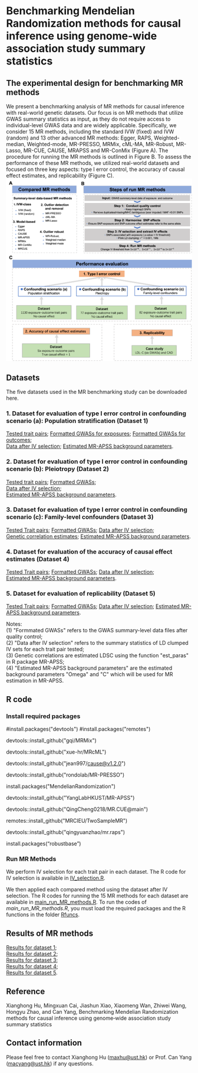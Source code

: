 # Benchmarking Mendelian Randomization methods for causal inference using genome‐wide association study summary statistics
## The experimental design for benchmarking MR methods
We present a benchmarking analysis of MR methods for causal inference with real-world genetic datasets. Our focus is on MR methods that utilize GWAS summary statistics as input, as they do not require access to individual-level GWAS data and are widely applicable. Specifically, we consider 15 MR methods, including the standard IVW (fixed) and IVW (random) and 13 other advanced MR methods: Egger, RAPS,  Weighted-median, Weighted-mode, MR-PRESSO, MRMix, cML-MA, MR-Robust, MR-Lasso, MR-CUE, CAUSE, MRAPSS and MR-ConMix (Figure A). The procedure for running the MR methods is outlined in Figure B.  To assess the performance of these MR methods, we utilized real-world datasets and focused on three key aspects: type I error control, the accuracy of causal effect estimates, and replicability (Figure C).
![My Image](BenchmarkingDesign.png)
## Datasets
The five datasets used in the MR benchmarking study can be downloaded here.

### 1. Dataset for evaluation of type I error control in confounding scenario (a): Population stratification (Dataset 1)
[Tested trait pairs](https://gohkust-my.sharepoint.com/:t:/g/personal/maxhu_ust_hk/ET-ZfKHDuJZMr11_4OqmCiMBOkqcvemSyI-2nsZ0ofCMlQ?e=e8FxtI);
[Formatted GWASs for exposures]();   [Formatted GWASs for outcomes]();  
[Data after IV selection](https://gohkust-my.sharepoint.com/:u:/g/personal/maxhu_ust_hk/EQqGIPxZVaxNsWdelJeCO7IB4bbgwy8m31_b58JZFFO0eA?e=nkxQRb);
[Estimated MR-APSS background parameters](https://gohkust-my.sharepoint.com/:u:/g/personal/maxhu_ust_hk/EaBGM-8E091EqKI9S-VCH4AB1Rz9DGbKFHATedJCHVJocg?e=cv3jpw).  

### 2. Dataset for evaluation of type I error control in confounding scenario (b): Pleiotropy (Dataset 2)
[Tested trait pairs](https://gohkust-my.sharepoint.com/:t:/g/personal/maxhu_ust_hk/EcfowDL7-JJNqebh-sKP_o4BCvfhd0j1JafV1-RPUwzVHg?e=dknaxS);
[Formatted GWASs](https://gohkust-my.sharepoint.com/:u:/g/personal/maxhu_ust_hk/EfN6LoAoCQVAgqcVFS5SCcQB4DykLekSbpUO-nYyUSqKww?e=cV6RWR);  
[Data after IV selection](https://gohkust-my.sharepoint.com/:u:/g/personal/maxhu_ust_hk/EewHQYJ6mThClhtp-3J6M_kBICgfEWWz628vFY54UhtzZw?e=GiHfTr);  
[Estimated MR-APSS background parameters](https://gohkust-my.sharepoint.com/:u:/g/personal/maxhu_ust_hk/Ed13MkxRldxFqM_Zq5Z0RskBRVGioe2sIXosP0gidmqYog?e=VxWEyl).

### 3. Dataset for evaluation of type I error control in confounding scenario (c): Family-level confounders (Dataset 3)
[Tested Trait pairs](); [Formatted GWASs]();    [Data after IV selection]();  
[Genetic correlation estimates]();   [Estimated MR-APSS background parameters]().

### 4. Dataset for evaluation of the accuracy of causal effect estimates (Dataset 4)
[Tested Trait pairs](https://gohkust-my.sharepoint.com/:t:/g/personal/maxhu_ust_hk/EUPa_icc26dNuonjOG6Ia7EBu9Mu9vjT3TvcCYr8qWHNYQ?e=CQwwIx);
[Formatted GWASs](https://gohkust-my.sharepoint.com/:u:/g/personal/maxhu_ust_hk/EVGtR-AH6WBCvmleRgAmZJIBYDK8tty61YxbeFobnMRCRg?e=QUPw5v);
[Data after IV selection](https://gohkust-my.sharepoint.com/:f:/g/personal/maxhu_ust_hk/EuMU6Cg9EzdFjVaVfqoKi7EBToxnCL0zw4bU3gPnRdwwxg?e=fpiyHW);  
[Estimated MR-APSS background parameters](https://gohkust-my.sharepoint.com/:f:/g/personal/maxhu_ust_hk/EpzSQnpvxFFJge-I1nm5Fz4Bx2bLVQe_NDpeVFBB6Fpp6g?e=Wbr904).

### 5. Dataset for evaluation of replicability (Dataset 5)  
[Tested Trait pairs](https://gohkust-my.sharepoint.com/:t:/g/personal/maxhu_ust_hk/EU5AwvS3S-FOriBAL2c0biABY4J7zQC1me9Y0r4KF4a4Bw?e=UocM5h);
[Formatted GWASs](https://gohkust-my.sharepoint.com/:t:/g/personal/maxhu_ust_hk/EU5AwvS3S-FOriBAL2c0biABY4J7zQC1me9Y0r4KF4a4Bw?e=ArkoPk); 
[Data after IV selection](https://gohkust-my.sharepoint.com/:f:/g/personal/maxhu_ust_hk/EnBPaVHrLEVOg01xbqx-QJwB-cTxFUltKNspQyKxdlSdQw?e=OCMexB);
[Estimated MR-APSS background parameters](https://gohkust-my.sharepoint.com/:f:/g/personal/maxhu_ust_hk/EkhFN-xhi8lMiLzUH2L4FqEBzOEyirIU5p6bRNZTIBDwMw?e=c5xRRx).

Notes:  
(1) "Formmated GWASs" refers to the GWAS summary-level data files after quality control;  
(2) "Data after IV selection" refers to the summary statistics of LD clumped IV sets for each trait pair tested;  
(3) Genetic correlations are estimated LDSC using the function "est_paras" in R package MR-APSS;  
(4) "Estimated MR-APSS background parameters" are the estimated background parameters "Omega" and "C" which will be used for MR estimation in MR-APSS.


## R code
### Install required packages
#install.packages("devtools")
#install.packages("remotes")

devtools::install_github("gqi/MRMix")

devtools::install_github("xue-hr/MRcML")

devtools::install_github("jean997/cause@v1.2.0")

devtools::install_github("rondolab/MR-PRESSO")

install.packages("MendelianRandomization")

devtools::install_github("YangLabHKUST/MR-APSS")

devtools::install_github("QingCheng0218/MR.CUE@main")

remotes::install_github("MRCIEU/TwoSampleMR")

devtools::install_github("qingyuanzhao/mr.raps")

install.packages(“robustbase”)

### Run MR Methods
We perform IV selection for each trait pair in each dataset.
The R code for IV selection is available in [IV_selection.R](https://github.com/YangLabHKUST/MRbenchmarking/blob/main/IV_selection.R).

We then applied each compared method using the dataset after IV selection.
The R codes for running the 15 MR methods for each dataset are available in [main_run_MR_methods.R](https://github.com/YangLabHKUST/MRbenchmarking/blob/main/main_run_MR_methods.R).
To run the codes of *main_run_MR_methods.R*, you must load the required packages and the R functions in the folder [Rfuncs](https://github.com/YangLabHKUST/MRbenchmarking/tree/main/Rfuncs). 

## Results of MR methods
[Results for dataset 1](https://gohkust-my.sharepoint.com/:x:/g/personal/maxhu_ust_hk/EX6Z2H7z0tlJulUViaU8KBoBrS2imAI-Bi05k_A5uF5rHA?e=i2Kumy);  
[Results for dataset 2](https://gohkust-my.sharepoint.com/:x:/g/personal/maxhu_ust_hk/EeotVVzGpZ1GsOqEDe2aBlkB2OblHcCNoFBRH9JrIG1Paw?e=dm5YEZ);  
[Results for dataset 3](https://gohkust-my.sharepoint.com/:x:/g/personal/maxhu_ust_hk/EVA9S1tqz0pPm1Qdo8-0Y6gB2m0_1Vtj8v0oTKH-fKDW5g?e=LKaUTo);  
[Results for dataset 4](https://gohkust-my.sharepoint.com/:x:/g/personal/maxhu_ust_hk/EVN1WnPMLFJAhHlXoq8eOV0BI2O4BxyklawLKbFiv6qVag?e=RMmFri);  
[Results for dataset 5](https://gohkust-my.sharepoint.com/:x:/g/personal/maxhu_ust_hk/Ea_arSbxacpKj48wjzk9qykBBXYxOBld1gdFTMuBu-IFKg?e=qCZDau). 

## Reference
Xianghong Hu, Mingxuan Cai, Jiashun Xiao, Xiaomeng Wan, Zhiwei Wang, Hongyu Zhao, and Can Yang, Benchmarking Mendelian Randomization methods for causal inference using genome‐wide association study summary statistics

## Contact information
Please feel free to contact Xianghong Hu (maxhu@ust.hk) or Prof. Can Yang (macyang@ust.hk) if any questions.
